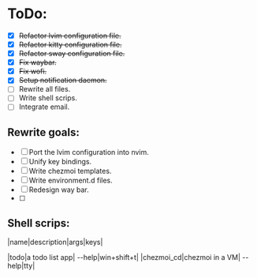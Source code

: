# ToDo:

* [X] ~~Refactor lvim configuration file.~~
* [X] ~~Refactor kitty configuration file.~~
* [X] ~~Refactor sway configuration file.~~
* [X] ~~Fix waybar.~~
* [X] ~~Fix wofi.~~
* [X] ~~Setup notification daemon.~~
* [ ] Rewrite all files.
* [ ] Write shell scrips.
* [ ] Integrate email.

## Rewrite goals:

* [ ] Port the lvim configuration into nvim.
* [ ] Unify key bindings.
* [ ] Write chezmoi templates.
* [ ] Write environment.d files.
* [ ] Redesign way bar.
* [ ] 

## Shell scrips:

|name|description|args|keys|
<!-- |--|--|--|--| -->
|todo|a todo list app| --help|win+shift+t|
|chezmoi_cd|chezmoi in a VM| --help|tty|

<!-- ||||| -->

